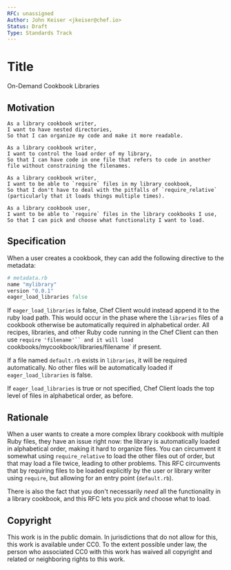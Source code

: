 ```yaml
---
RFC: unassigned
Author: John Keiser <jkeiser@chef.io>
Status: Draft
Type: Standards Track
---
```


# Title

On-Demand Cookbook Libraries

## Motivation

    As a library cookbook writer,
    I want to have nested directories,
    So that I can organize my code and make it more readable.

    As a library cookbook writer,
    I want to control the load order of my library,
    So that I can have code in one file that refers to code in another file without constraining the filenames.

    As a library cookbook writer,
    I want to be able to `require` files in my library cookbook,
    So that I don't have to deal with the pitfalls of `require_relative` (particularly that it loads things multiple times).

    As a library cookbook user,
    I want to be able to `require` files in the library cookbooks I use,
    So that I can pick and choose what functionality I want to load.

## Specification

When a user creates a cookbook, they can add the following directive to the metadata:

```ruby
# metadata.rb
name "mylibrary"
version "0.0.1"
eager_load_libraries false
```

If `eager_load_libraries` is false, Chef Client would instead append it to the ruby load path.  This would occur in the phase where the `libraries` files of a cookbook otherwise be automatically required in alphabetical order.  All recipes, libraries, and other Ruby code running in the Chef Client can then use `require 'filename'`` and it will load `cookbooks/mycookbook/libraries/filename` if present.

If a file named `default.rb` exists in `libraries`, it will be required automatically.  No other files will be automatically loaded if `eager_load_libraries` is false.

If `eager_load_libraries` is true or not specified, Chef Client loads the top level of files in alphabetical order, as before.

## Rationale

When a user wants to create a more complex library cookbook with multiple Ruby files, they have an issue right now: the library is automatically loaded in alphabetical order, making it hard to organize files.  You can circumvent it somewhat using `require_relative` to load the other files out of order, but that may load a file twice, leading to other problems.  This RFC circumvents that by requiring files to be loaded explicitly by the user or library writer using `require`, but allowing for an entry point (`default.rb`).

There is also the fact that you don't necessarily *need* all the functionality in a library cookbook, and this RFC lets you pick and choose what to load.

## Copyright

This work is in the public domain. In jurisdictions that do not allow for this,
this work is available under CC0. To the extent possible under law, the person
who associated CC0 with this work has waived all copyright and related or
neighboring rights to this work.
